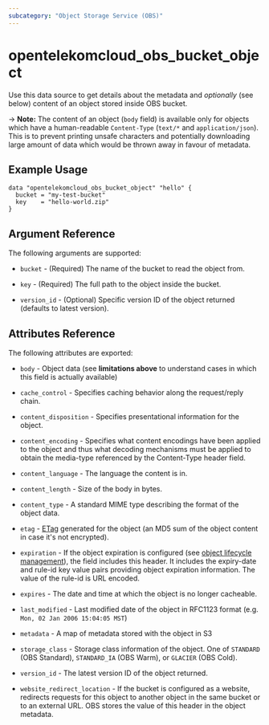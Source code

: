```yaml
---
subcategory: "Object Storage Service (OBS)"
---
```


# opentelekomcloud_obs_bucket_object

Use this data source to get details about the metadata and
_optionally_ (see below) content of an object stored inside OBS bucket.

-> **Note:** The content of an object (`body` field) is available only for objects which have a human-readable `Content-Type` (`text/*` and `application/json`).
  This is to prevent printing unsafe characters and potentially downloading large amount of data which would be thrown away in favour of metadata.

## Example Usage

```hcl
data "opentelekomcloud_obs_bucket_object" "hello" {
  bucket = "my-test-bucket"
  key    = "hello-world.zip"
}
```

## Argument Reference

The following arguments are supported:

* `bucket` - (Required) The name of the bucket to read the object from.

* `key` - (Required) The full path to the object inside the bucket.

* `version_id` - (Optional) Specific version ID of the object returned (defaults to latest version).

## Attributes Reference

The following attributes are exported:

* `body` - Object data (see **limitations above** to understand cases in which this field is actually available)

* `cache_control` - Specifies caching behavior along the request/reply chain.

* `content_disposition` - Specifies presentational information for the object.

* `content_encoding` - Specifies what content encodings have been applied to the
  object and thus what decoding mechanisms must be applied to obtain the media-type referenced by the Content-Type header field.

* `content_language` - The language the content is in.

* `content_length` - Size of the body in bytes.

* `content_type` - A standard MIME type describing the format of the object data.

* `etag` - [ETag](https://en.wikipedia.org/wiki/HTTP_ETag) generated for the object (an MD5 sum of the object content in case it's not encrypted).

* `expiration` - If the object expiration is configured
  (see [object lifecycle management](http://docs.opentelekomcloud.amazon.com/AmazonS3/latest/dev/object-lifecycle-mgmt.html)), the field includes this header. It includes the expiry-date and rule-id key value pairs providing object expiration information. The value of the rule-id is URL encoded.

* `expires` - The date and time at which the object is no longer cacheable.

* `last_modified` - Last modified date of the object in RFC1123 format
  (e.g. `Mon, 02 Jan 2006 15:04:05 MST`)

* `metadata` - A map of metadata stored with the object in S3

* `storage_class` - Storage class information of the object. One of `STANDARD` (OBS Standard), `STANDARD_IA` (OBS Warm), or `GLACIER` (OBS Cold).

* `version_id` - The latest version ID of the object returned.

* `website_redirect_location` - If the bucket is configured as a website,
  redirects requests for this object to another object in the same bucket or to an external URL. OBS stores the value of this header in the object metadata.
